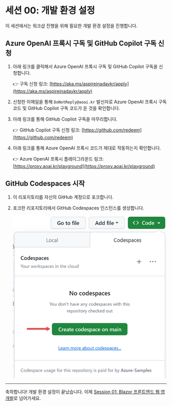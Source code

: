 # 세션 00: 개발 환경 설정

이 세션에서는 워크샵 진행을 위해 필요한 개발 환경 설정을 진행합니다.

## Azure OpenAI 프록시 구독 및 GitHub Copilot 구독 신청

1. 아래 링크를 클릭해서 Azure OpenAI 프록시 구독 및 GitHub Copilot 구독을 신청합니다.

   👉 구독 신청 링크: [https://aka.ms/aspireinadaykr/apply](https://aka.ms/aspireinadaykr/apply)

1. 신청한 이메일을 통해 `DoNotReply@aoai.kr` 발신자로 Azure OpenAI 프록시 구독 코드 및 GitHub Copilot 구독 코드가 온 것을 확인합니다.
1. 아래 링크를 통해 GitHub Copilot 구독을 마무리합니다.

   👉 GitHub Copilot 구독 신청 링크: [https://github.com/redeem](https://github.com/redeem)

1. 아래 링크를 통해 Azure OpenAI 프록시 코드가 제대로 작동하는지 확인합니다.

   👉 Azure OpenAI 프록시 플레이그라운드 링크: [https://proxy.aoai.kr/playground](https://proxy.aoai.kr/playground)

## GitHub Codespaces 시작

1. 이 리포지토리를 자신의 GitHub 계정으로 포크합니다.
1. 포크한 리포지토리에서 GitHub Codespaces 인스턴스를 생성합니다.

    ![GitHub Codespaces 인스턴스 생성하기](./images/00-setup-01.png)

---

축하합니다! 개발 환경 설정이 끝났습니다. 이제 [Session 01: Blazor 프론트엔드 웹 앱 개발](./01-blazor-frontend.md)로 넘어가세요.
